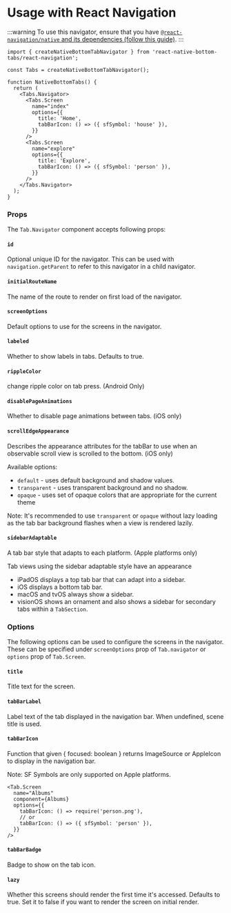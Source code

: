 # Usage with React Navigation

:::warning
To use this navigator, ensure that you have [`@react-navigation/native` and its dependencies (follow this guide)](https://reactnavigation.org/docs/getting-started).
:::

```tsx
import { createNativeBottomTabNavigator } from 'react-native-bottom-tabs/react-navigation';

const Tabs = createNativeBottomTabNavigator();

function NativeBottomTabs() {
  return (
    <Tabs.Navigator>
      <Tabs.Screen
        name="index"
        options={{
          title: 'Home',
          tabBarIcon: () => ({ sfSymbol: 'house' }),
        }}
      />
      <Tabs.Screen
        name="explore"
        options={{
          title: 'Explore',
          tabBarIcon: () => ({ sfSymbol: 'person' }),
        }}
      />
    </Tabs.Navigator>
  );
}
```

### Props

The `Tab.Navigator` component accepts following props:

#### `id`

Optional unique ID for the navigator. This can be used with `navigation.getParent` to refer to this navigator in a child navigator.

#### `initialRouteName`

The name of the route to render on first load of the navigator.

#### `screenOptions`

Default options to use for the screens in the navigator.

#### `labeled`

Whether to show labels in tabs. Defaults to true.

#### `rippleColor`

change ripple color on tab press. (Android Only)

#### `disablePageAnimations`

Whether to disable page animations between tabs. (iOS only)

#### `scrollEdgeAppearance`

Describes the appearance attributes for the tabBar to use when an observable scroll view is scrolled to the bottom. (iOS only)

Available options:

- `default` - uses default background and shadow values.
- `transparent` - uses transparent background and no shadow.
- `opaque` - uses set of opaque colors that are appropriate for the current theme

Note: It's recommended to use `transparent` or `opaque` without lazy loading as the tab bar background flashes when a view is rendered lazily.

#### `sidebarAdaptable`

A tab bar style that adapts to each platform. (Apple platforms only)

Tab views using the sidebar adaptable style have an appearance

- iPadOS displays a top tab bar that can adapt into a sidebar.
- iOS displays a bottom tab bar.
- macOS and tvOS always show a sidebar.
- visionOS shows an ornament and also shows a sidebar for secondary tabs within a `TabSection`.

### Options

The following options can be used to configure the screens in the navigator. These can be specified under `screenOptions` prop of `Tab.navigator` or `options` prop of `Tab.Screen`.

#### `title`

Title text for the screen.

#### `tabBarLabel`

Label text of the tab displayed in the navigation bar. When undefined, scene title is used.

#### `tabBarIcon`

Function that given { focused: boolean } returns ImageSource or AppleIcon to display in the navigation bar.

Note: SF Symbols are only supported on Apple platforms.

```tsx
<Tab.Screen
  name="Albums"
  component={Albums}
  options={{
    tabBarIcon: () => require('person.png'),
    // or
    tabBarIcon: () => ({ sfSymbol: 'person' }),
  }}
/>
```

#### `tabBarBadge`

Badge to show on the tab icon.

#### `lazy`

Whether this screens should render the first time it's accessed. Defaults to true. Set it to false if you want to render the screen on initial render.

